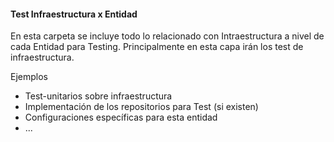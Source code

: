 #### Test Infraestructura x Entidad

En esta carpeta se incluye todo lo relacionado con Intraestructura a nivel de cada Entidad para Testing.
Principalmente en esta capa irán los test de infraestructura.

Ejemplos

- Test-unitarios sobre infraestructura 
- Implementación de los repositorios para Test (si existen)
- Configuraciones específicas para esta entidad
- ...
